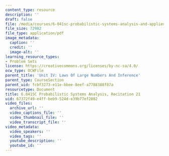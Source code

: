 ```yaml
---
content_type: resource
description: ''
draft: false
file: /media/courses/6-041sc-probabilistic-systems-analysis-and-applied-probability-fall-2013/67372f49e4ffbeb9524de39b77ef2882_MIT6_041SCF13_rec21.pdf
file_size: 72982
file_type: application/pdf
image_metadata:
  caption: ''
  credit: ''
  image-alt: ''
learning_resource_types:
- Problem Sets
license: https://creativecommons.org/licenses/by-nc-sa/4.0/
ocw_type: OCWFile
parent_title: 'Unit IV: Laws Of Large Numbers And Inference'
parent_type: CourseSection
parent_uid: fcbf3273-e11e-bbee-8eef-a7788388f87a
resourcetype: Document
title: 6.041SC Probabilistic Systems Analysis, Recitation 21
uid: 67372f49-e4ff-beb9-524d-e39b77ef2882
video_files:
  archive_url: ''
  video_captions_file: ''
  video_thumbnail_file: ''
  video_transcript_file: ''
video_metadata:
  video_speakers: ''
  video_tags: ''
  youtube_description: ''
  youtube_id: ''
---
```

